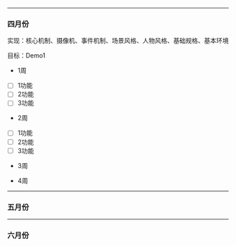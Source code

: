 - - -
### 四月份

实现：核心机制、摄像机、事件机制、场景风格、人物风格、基础规格、基本环境

目标：Demo1

+ 1周
- [ ] 1功能
- [ ] 2功能
- [ ] 3功能

+ 2周
- [ ] 1功能
- [ ] 2功能
- [ ] 3功能

+ 3周

+ 4周

- - -
### 五月份
- - -
### 六月份
